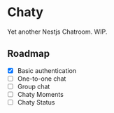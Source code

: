 # Chaty

Yet another Nestjs Chatroom. WIP.

## Roadmap

- [x] Basic authentication
- [ ] One-to-one chat
- [ ] Group chat
- [ ] Chaty Moments
- [ ] Chaty Status
